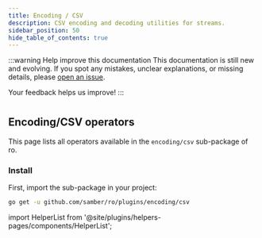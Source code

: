 ```yaml
---
title: Encoding / CSV
description: CSV encoding and decoding utilities for streams.
sidebar_position: 50
hide_table_of_contents: true
---
```


:::warning Help improve this documentation
This documentation is still new and evolving. If you spot any mistakes, unclear explanations, or missing details, please [open an issue](https://github.com/samber/ro/issues).

Your feedback helps us improve!
:::

#
## Encoding/CSV operators

This page lists all operators available in the `encoding/csv` sub-package of ro.

### Install

First, import the sub-package in your project:

```bash
go get -u github.com/samber/ro/plugins/encoding/csv
```

import HelperList from '@site/plugins/helpers-pages/components/HelperList';

<HelperList 
  type="plugin"
  category="encoding-csv"
/>